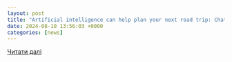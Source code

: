 ```yaml
---
layout: post
title: "Artificial intelligence can help plan your next road trip: ChatGPT or ChatGPS? New technology evolves - The Columbian"
date: 2024-08-10 13:56:03 +0000
categories: [news]
---
```


[Читати далі](https://www.columbian.com/news/2024/aug/10/artificial-intelligence-can-help-plan-your-next-road-trip-chatgpt-or-chatgps-new-technology-evolves/)
